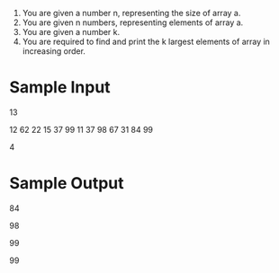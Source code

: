 1. You are given a number n, representing the size of array a.
2. You are given n numbers, representing elements of array a.
3. You are given a number k.
4. You are required to find and print the k largest elements of array in increasing order.


# Sample Input

13

12
62
22
15
37
99
11
37
98
67
31
84
99

4

# Sample Output

84

98

99

99
